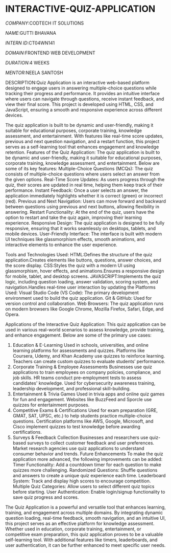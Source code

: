 # INTERACTIVE-QUIZ-APPLICATION

*COMPANY*:CODTECH IT SOLUTIONS

*NAME*:GUTTI BHAVANA

*INTERN ID*:CT04WN141

*DOMAIN*:FRONTEND WEB DEVELOPMENT

*DURATION*:4 WEEKS

*MENTOR*:NEELA SANTOSH

DESCRIPTION:Quiz Application is an interactive web-based platform designed to engage users in answering multiple-choice questions while tracking their progress and performance. It provides an intuitive interface where users can navigate through questions, receive instant feedback, and view their final score. This project is developed using HTML, CSS, and JavaScript, ensuring a smooth and responsive experience across different devices.

The quiz application is built to be dynamic and user-friendly, making it suitable for educational purposes, corporate training, knowledge assessment, and entertainment. With features like real-time score updates, previous and next question navigation, and a restart function, this project serves as a self-learning tool that enhances engagement and knowledge retention.
Features of the Quiz Application:
The quiz application is built to be dynamic and user-friendly, making it suitable for educational purposes, corporate training, knowledge assessment, and entertainment. Below are some of its key features:
Multiple-Choice Questions (MCQs): The quiz consists of multiple-choice questions where users select an answer from the given options.
Real-Time Score Updates: As users progress through the quiz, their scores are updated in real time, helping them keep track of their performance.
Instant Feedback: Once a user selects an answer, the application immediately highlights whether it is correct (green) or incorrect (red).
Previous and Next Navigation: Users can move forward and backward between questions using previous and next buttons, allowing flexibility in answering.
Restart Functionality: At the end of the quiz, users have the option to restart and take the quiz again, improving their learning experience.
Responsive Design: The quiz application is designed to be fully responsive, ensuring that it works seamlessly on desktops, tablets, and mobile devices.
User-Friendly Interface: The interface is built with modern UI techniques like glassmorphism effects, smooth animations, and interactive elements to enhance the user experience.

Tools and Technologies Used:
HTML:Defines the structure of the quiz application.Creates elements like buttons, questions, answer choices, and the score display.
CSS:Styles the quiz with a modern UI using glassmorphism, hover effects, and animations.Ensures a responsive design for mobile, tablet, and desktop screens.
JAVASCRIPT:Implements the quiz logic, including question loading, answer validation, scoring system, and navigation.Handles real-time user interaction by updating the Platforms Used:
Visual Studio Code (VS Code): The primary development environment used to build the quiz application.
Git & GitHub: Used for version control and collaboration.
Web Browsers: The quiz application runs on modern browsers like Google Chrome, Mozilla Firefox, Safari, Edge, and Opera.

Applications of the Interactive Quiz Application:
This quiz application can be used in various real-world scenarios to assess knowledge, provide training, and enhance engagement. Below are some of the primary use cases:
1. Education & E-Learning
Used in schools, universities, and online learning platforms for assessments and quizzes.
Platforms like Coursera, Udemy, and Khan Academy use quizzes to reinforce learning.
Teachers can create custom quizzes to evaluate students’ performance.
2. Corporate Training & Employee Assessments
Businesses use quiz applications to train employees on company policies, compliance, and job skills.
HR teams conduct pre-employment tests to assess candidates' knowledge.
Used for cybersecurity awareness training, leadership development, and professional skill-building.
3. Entertainment & Trivia Games
Used in trivia apps and online quiz games for fun and engagement.
Websites like BuzzFeed and Sporcle use quizzes for entertainment purposes.
 4. Competitive Exams & Certifications
Used for exam preparation (GRE, GMAT, SAT, UPSC, etc.) to help students practice multiple-choice questions.
Certification platforms like AWS, Google, Microsoft, and Cisco implement quizzes to test knowledge before awarding certifications.
 5. Surveys & Feedback Collection
Businesses and researchers use quiz-based surveys to collect customer feedback and user preferences.
Market research agencies use quiz applications to understand consumer behavior and trends.
Future Enhancements
To make the quiz application more advanced, the following improvements can be added:
Timer Functionality: Add a countdown timer for each question to make quizzes more challenging.
Randomized Questions: Shuffle questions and answers to create a unique quiz experience each time.
Leaderboard System: Track and display high scores to encourage competition.
Multiple Quiz Categories: Allow users to select different quiz topics before starting.
User Authentication: Enable login/signup functionality to save quiz progress and scores.

The Quiz Application is a powerful and versatile tool that enhances learning, training, and engagement across multiple domains. By integrating dynamic question loading, real-time feedback, smooth navigation, and an intuitive UI, this project serves as an effective platform for knowledge assessment.
Whether used in education, corporate training, entertainment, or competitive exam preparation, this quiz application proves to be a valuable self-learning tool. With additional features like timers, leaderboards, and user authentication, it can be further enhanced to meet specific user needs.
